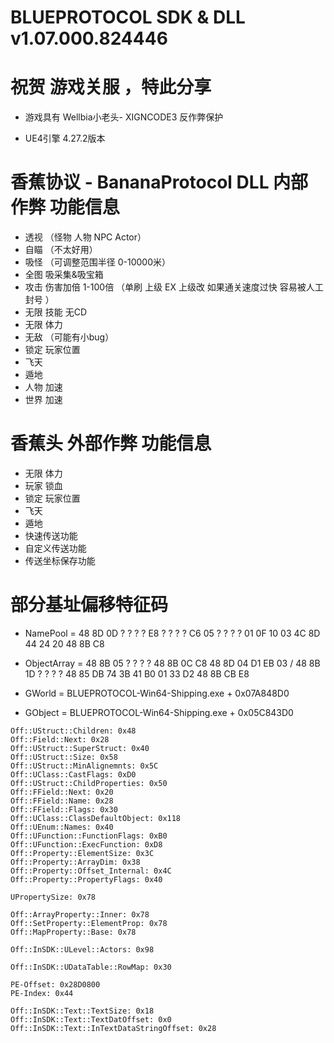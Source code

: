 # BLUEPROTOCOL  SDK & DLL  v1.07.000.824446

# 祝贺 游戏关服 ，特此分享 

- 游戏具有 Wellbia小老头- XIGNCODE3 反作弊保护

- UE4引擎 4.27.2版本


# 香蕉协议 - **BananaProtocol**   DLL 内部作弊 功能信息 

- 透视 （怪物 人物 NPC Actor）
- 自瞄 （不太好用）
- 吸怪 （可调整范围半径 0-10000米）
- 全图 吸采集&吸宝箱
- 攻击 伤害加倍 1-100倍 （单刷 上级 EX 上级改 如果通关速度过快 容易被人工封号 ）
- 无限 技能 无CD
- 无限 体力
- 无敌 （可能有小bug）
- 锁定 玩家位置
- 飞天
- 遁地
- 人物 加速
- 世界 加速

# 香蕉头 外部作弊 功能信息

- 无限 体力
- 玩家 锁血
- 锁定 玩家位置
- 飞天
- 遁地
- 快速传送功能
- 自定义传送功能
- 传送坐标保存功能 






# 部分基址偏移特征码

- NamePool = 48 8D 0D ? ? ? ? E8 ? ? ? ? C6 05 ? ? ? ? 01 0F 10 03 4C 8D 44 24 20 48 8B C8

- ObjectArray  = 48 8B 05 ? ? ? ? 48 8B 0C C8 48 8D 04 D1 EB 03  /  48 8B 1D ? ? ? ? 48 85 DB 74 3B 41 B0 01 33 D2 48 8B CB E8

- GWorld = BLUEPROTOCOL-Win64-Shipping.exe + 0x07A848D0

- GObject = BLUEPROTOCOL-Win64-Shipping.exe + 0x05C843D0

 ```console
Off::UStruct::Children: 0x48
Off::Field::Next: 0x28
Off::UStruct::SuperStruct: 0x40
Off::UStruct::Size: 0x58
Off::UStruct::MinAlignemnts: 0x5C
Off::UClass::CastFlags: 0xD0
Off::UStruct::ChildProperties: 0x50
Off::FField::Next: 0x20
Off::FField::Name: 0x28
Off::FField::Flags: 0x30
Off::UClass::ClassDefaultObject: 0x118
Off::UEnum::Names: 0x40
Off::UFunction::FunctionFlags: 0xB0
Off::UFunction::ExecFunction: 0xD8
Off::Property::ElementSize: 0x3C
Off::Property::ArrayDim: 0x38
Off::Property::Offset_Internal: 0x4C
Off::Property::PropertyFlags: 0x40

UPropertySize: 0x78

Off::ArrayProperty::Inner: 0x78
Off::SetProperty::ElementProp: 0x78
Off::MapProperty::Base: 0x78

Off::InSDK::ULevel::Actors: 0x98

Off::InSDK::UDataTable::RowMap: 0x30

PE-Offset: 0x28D0800
PE-Index: 0x44

Off::InSDK::Text::TextSize: 0x18
Off::InSDK::Text::TextDatOffset: 0x0
Off::InSDK::Text::InTextDataStringOffset: 0x28
  ```
